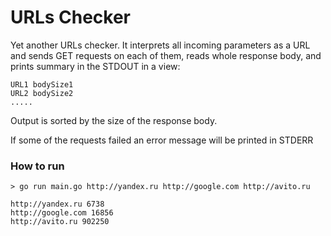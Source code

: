 # URLs Checker

Yet another URLs checker. It interprets all incoming parameters as a URL and sends
GET requests on each of them, reads whole response body, and prints summary in the STDOUT in a view:
```
URL1 bodySize1
URL2 bodySize2
.....
```
Output is sorted by the size of the response body.

If some of the requests failed an error message will be printed in STDERR

### How to run

```
> go run main.go http://yandex.ru http://google.com http://avito.ru

http://yandex.ru 6738
http://google.com 16856
http://avito.ru 902250

```
